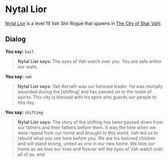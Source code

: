 # Nytal Lior



[Nytal Lior](/npc/155251) is a level 19 Vah Shir Rogue that spawns in [The City of Shar Vahl](/zone/155).



## Dialog

**You say:** `hail`



>**Nytal Lior says:** The eyes of Vah watch over you.  You are safe within our walls.

**You say:** `vah`



>**Nytal Lior says:** Vah Kerrath was our beloved leader. He was mortally wounded during the [shifting] and has passed on to the realm of spirits. This city is blessed with his spirit who guards our people to this day.

**You say:** `shifting`



>**Nytal Lior says:** The story of the shifting has been passed down from our fathers and their fathers before them. It was the time when we were ripped from our home and brought to this world. Vah led us to rebuild what you see here before you. We are his beloved children and will stand strong, united as one in our new home. We love our home as we love our lives and forever will the eyes of Vah watch over all of us.
end
